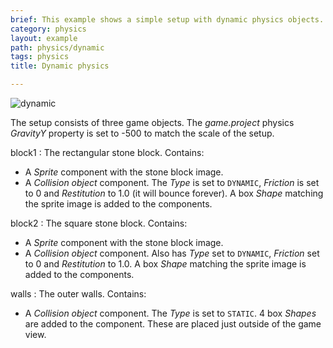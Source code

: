 ```yaml
---
brief: This example shows a simple setup with dynamic physics objects.
category: physics
layout: example
path: physics/dynamic
tags: physics
title: Dynamic physics

---
```



![dynamic](dynamic.png)

The setup consists of three game objects. The *game.project* physics *GravityY* property is set to -500 to match the scale of the setup.

block1
: The rectangular stone block. Contains:
  - A *Sprite* component with the stone block image.
  - A *Collision object* component. The *Type* is set to `DYNAMIC`, *Friction* is set to 0 and *Restitution* to 1.0 (it will bounce forever). A box *Shape* matching the sprite image is added to the components.

block2
: The square stone block. Contains:
  - A *Sprite* component with the stone block image.
  - A *Collision object* component. Also has *Type* set to `DYNAMIC`, *Friction* set to 0 and *Restitution* to 1.0. A box *Shape* matching the sprite image is added to the components.

walls
: The outer walls. Contains:
  - A *Collision object* component. The *Type* is set to `STATIC`. 4 box *Shapes* are added to the component. These are placed just outside of the game view.
